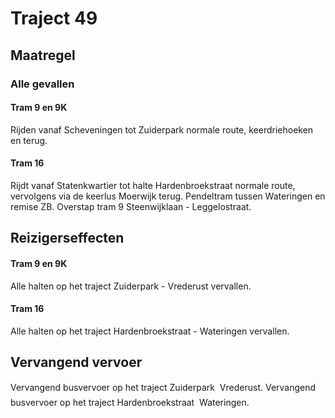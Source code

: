 # Traject 49
## Maatregel
### Alle gevallen

#### Tram 9 en 9K
Rijden vanaf Scheveningen tot Zuiderpark normale route, keerdriehoeken en terug.

#### Tram 16
Rijdt vanaf Statenkwartier tot halte Hardenbroekstraat normale route, vervolgens via de keerlus Moerwijk terug.
Pendeltram tussen Wateringen en remise ZB. Overstap tram 9 Steenwijklaan - Leggelostraat.

## Reizigerseffecten

#### Tram 9 en 9K
Alle halten op het traject Zuiderpark - Vrederust vervallen.

#### Tram 16
Alle halten op het traject Hardenbroekstraat - Wateringen vervallen.

## Vervangend vervoer
Vervangend busvervoer op het traject Zuiderpark  Vrederust.
Vervangend busvervoer op het traject Hardenbroekstraat  Wateringen.